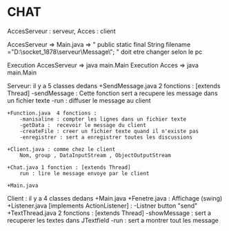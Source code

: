 # CHAT
AccesServeur : serveur,
Acces : client

AccesServeur => Main.java => " public static final String filename ="D:\\socket_1878\\serveur\\Message\\"; "  doit etre changer selon le pc 

Execution AccesServeur => java main.Main
Execution Acces => java main.Main

Serveur: il y a 5 classes dedans
    +SendMessage.java  2 fonctions : [extends Thread]
        -sendMessage : Cette fonction sert a recupere les message dans un fichier texte
        -run : diffuser le message au client

    +Function.java  4 fonctions : 
        -manisaline : compter les lignes dans un fichier texte
        -getData :  recevoir le message du client
        -createFile : creer un fichier texte quand il n'existe pas
        -enregistrer : sert a enregistrer toutes les discussions

    +Client.java : comme chez le client
        Nom, group , DataInputStream , ObjectOutputStream

    +Chat.java 1 fonction : [extends Thread]
        run : lire le message envoye par le client    

    +Main.java 


Client : il y a 4 classes dedans
    +Main.java
    +Fenetre.java : Affichage (swing)
    +Listener.java [implements ActionListener] :
        -Listner button "send"
    +TextThread.java 2 fonctions : [extends Thread]
        -showMessage : sert a recuperer les textes dans JTextfield
        -run :  sert a montrer tout les message   


